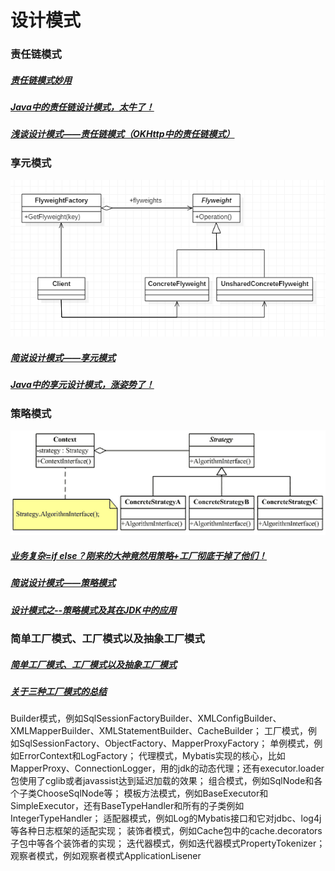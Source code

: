# 设计模式
### 责任链模式
##### [责任链模式妙用][1]
##### [Java中的责任链设计模式，太牛了！][2]
##### [浅谈设计模式——责任链模式（OKHttp中的责任链模式）][3]
[1]: https://www.jianshu.com/p/75946acd80e3
[2]: https://mp.weixin.qq.com/s/jD6h2UYm1KStma-RuvyAHA
[3]:https://www.jianshu.com/p/9cdda54bdb76
### 享元模式
![avatar](/images/1018770-20180521224951802-1630441597.png)
##### [简说设计模式——享元模式][4]
##### [Java中的享元设计模式，涨姿势了！][5]
[4]: https://www.cnblogs.com/adamjwh/p/9070107.html
[5]: https://mp.weixin.qq.com/s/OajNNBTnMNO7cglTDUT1gQ

### 策略模式
![avatar](/images/5679451-aac3c66b8f763ef0.png)
##### [业务复杂=if else？刚来的大神竟然用策略+工厂彻底干掉了他们！][6]
##### [简说设计模式——策略模式][7]
##### [设计模式之--策略模式及其在JDK中的应用][8]
[6]: https://mp.weixin.qq.com/s/qryVuAGOF3tmCyr8MAzZJQ
[7]:https://www.cnblogs.com/adamjwh/p/11011095.html
[8]:https://www.jianshu.com/p/8e59767067a8


### 简单工厂模式、工厂模式以及抽象工厂模式
##### [简单工厂模式、工厂模式以及抽象工厂模式][9]
##### [关于三种工厂模式的总结][10]
[9]:https://blog.csdn.net/u012156116/article/details/80857255
[10]:https://www.jianshu.com/p/70f7fd47f2e2

Builder模式，例如SqlSessionFactoryBuilder、XMLConfigBuilder、XMLMapperBuilder、XMLStatementBuilder、CacheBuilder；
工厂模式，例如SqlSessionFactory、ObjectFactory、MapperProxyFactory；
单例模式，例如ErrorContext和LogFactory；
代理模式，Mybatis实现的核心，比如MapperProxy、ConnectionLogger，用的jdk的动态代理；还有executor.loader包使用了cglib或者javassist达到延迟加载的效果；
组合模式，例如SqlNode和各个子类ChooseSqlNode等；
模板方法模式，例如BaseExecutor和SimpleExecutor，还有BaseTypeHandler和所有的子类例如IntegerTypeHandler；
适配器模式，例如Log的Mybatis接口和它对jdbc、log4j等各种日志框架的适配实现；
装饰者模式，例如Cache包中的cache.decorators子包中等各个装饰者的实现；
迭代器模式，例如迭代器模式PropertyTokenizer；
观察者模式，例如观察者模式ApplicationLisener


